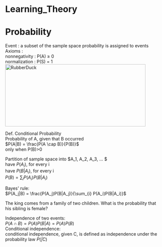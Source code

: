 Learning_Theory
======================
# Probability
Event : a subset of the sample space
probability is assigned to events   
Axioms :   
nonnegativity : P(A) $\geq$ 0   
normalization : P(S) = 1   
<img src="https://user-images.githubusercontent.com/100255173/226573523-4b1504ab-dc8d-4acb-ba9a-2b919706003b.png" width="450px" height="200px" title="px(픽셀) 크기 설정" alt="RubberDuck"></img><br/>
   
Def. Conditional Probability   
Probability of A, given that B occurred   
$P(A|B) = \frac{P(A \cap B)}{P(B)}$   
only when P(B)>0   
   
Partition of sample space into $A_1, A_2, A_3, ... $   
have $P(A_i)$, for every i   
have $P(B|A_i)$, for every i   
$P(B) = \sum_{i} P(A_i)P(B|A_i)$
   
Bayes' rule:   
$P(A_j|B) = \frac{P(A_j)P(B|A_j)}{\sum_{i} P(A_i)P(B|A_i)}$
   
The king comes from a family of two children. What is the probability that his sibling is female?
   
Independence of two events:   
$P(A \cap B) = P(A)P(B|A) = P(A)P(B)$   
Conditional independence:   
conditional independence, given C, is defined as independence under the probability law $P(\dot|C)$




